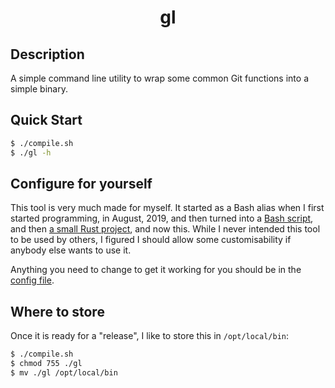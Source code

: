 <h1 align="center">gl</h1>

## Description

A simple command line utility to wrap some common Git functions into a simple binary.

## Quick Start

```bash
$ ./compile.sh
$ ./gl -h
```

## Configure for yourself

This tool is very much made for myself.  It started as a Bash alias when I first started programming, in August, 2019, and then turned into a [Bash script](https://github.com/jakewilliami/scripts/tree/master/bash/gl), and then [a small Rust project](https://github.com/jakewilliami/scripts/tree/master/rust/gl/), and now this.  While I never intended this tool to be used by others, I figured I should allow some customisability if anybody else wants to use it.

Anything you need to change to get it working for you should be in the [config file](./src/config.rs).

## Where to store

Once it is ready for a "release", I like to store this in `/opt/local/bin`:
```bash
$ ./compile.sh
$ chmod 755 ./gl
$ mv ./gl /opt/local/bin
```

